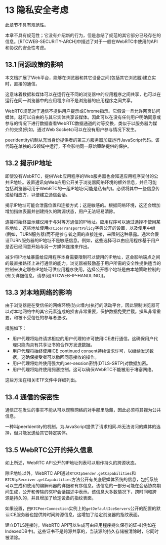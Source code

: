 # 13 隐私安全考虑

此章节不具有规范性。

本章不具有规范性；它没有介绍新的行为，但是总结了规范的其它部分已经存在的信息。[RTCWEB-SECURITY-ARCH]中描述了对于一般在WebRTC中使用的API和协议的安全性考虑。

## 13.1 同源政策的影响

本文档扩展了Web平台，能够在浏览器和其它设备之间(包括其它浏览器)建立实时，直接的通信。

这意味着数据和媒体可以在运行在不同的浏览器中的应用程序之间共享，也可以在运行在同一浏览器中的应用程序和不是浏览器的应用程序之间共享。

WebRTC规范对于通信不提供用户提示或Chrome指示。它假设一旦允许网页访问媒体，就可以自由的与其它实体共享该媒体。因此可以在没有任何用户明确同意或参与的情况下进行数据查看WebRTC数据通道的对等交换，类似于以服务器为媒介的交换(例如，通过Web Sockets)可以在没有用户参与情况下发生。

peeridentity机制从充当身份提供者的第三方服务器加载运行JavaScript代码。该代码在单独的JS领域中运行，不会影响同一原始策略提供的保护。

## 13.2 揭示IP地址

即使没有WebRTC，提供Web应用程序的Web服务器也会知道应用程序交付的公共IP地址。设置通讯向Web应用公开关于浏览器网络环境的额外信息，并且可能包括浏览器可用于WebRTC的一组IP地址(可能是私有的)。必须将其中一些信息传递给相应方，以便建立通信会话。

揭示IP地址可能会泄露位置和连接方式；这是敏感的。根据网络环境，这还会增加增加指纹表面并创建持久的跨源状态，用户无法轻易清除。

连接将始终显示建议用于与对等方通信的IP地址。应用程序可以通过选择不使用某些地址，这些地址使用`RTCIceTransportPolicy`字典公开的设置，以及使用中继(例如，TURN服务器)而不是参与者之间的直接连接，来限制这种暴露。通常会假设TURN服务器的IP地址不是敏感信息。例如，这些选择可以由应用程序基于用户是否已经同意开始与另一方媒体连接来作出。

减少将IP地址暴露给应用程序本身需要限制可以使用的IP地址，这会影响端点之间的最直接路径上进行通信的能力。浏览器被鼓励基于用户所需的安全性提供适当的控制来决定哪些IP地址可供应用程序使用。选择公开哪个地址是由本地策略控制的(有关详细信息，请参阅[RTCWEB-IP-HANDLING])。



## 13.3 对本地网络的影响

由于浏览器是在受信任的网络环境(防火墙内)执行的活动平台，因此限制浏览器可以对本地网络中的其它元素造成的损害非常重要，保护数据免受拦截，操纵非常重要，和被不受信任的参与者更改。

措施如下：

- 用户代理将始终请求相应的用户代理的许可使用ICE进行通信。这确保用户代理只能向具有共享证书的合作方发送数据。
- 用户代理将始终使用ICE continued consent持续请求许可，以继续发送数据，这确保接受者可以撤回同意接收的操作。
- 用户代理将始终使用强大的per-session密钥(DTLS-SRTP)对数据加密。
- 用户代理将始终使用拥塞控制。这可以确保WebRTC不能被用于堵塞网络。

这些方法在相关IETF文件中详细列出。

## 13.4 通信的保密性

通信正在发生的事实不能从可以观察网络的对手那里隐藏，因此必须将其视为公共信息。

一种叫peerIdentity的机制，为JavaScript提供了请求相同JS无法访问的媒体的选择，但只能发送给其它特定实体。

## 13.5 WebRTC公开的持久信息

如上所述，WebRTC API公开的IP地址列表可以用作持久的跨源状态。

除IP地址以外，WebRTC API通过`RTCRtpSender.getCapabilities`和`RTCRtpReceiver.getCapabilities`方法公开有关底层媒体系统的信息，包括系统可以生成和使用的编解码器的详细和有序信息。该信息的一部分可能在会话协商期间生成，公开和传输的SDP会话描述中表示。该信息大多数情况下，跨时间和跨源是持久的，并且增加了给定设备的指纹表面。

如果设置，由`RTCPeerConnection`实例上的`getDefaultIceServers`公开的配置的默认ICE服务器也提供跨时间跨源信息，这增加了给定浏览器的指纹表面。

建立DTLS连接时，WebRTC API可以生成可由应用程序持久保存的证书(例如在IndexedDB中)。这些证书不是跨源共享的，当该源的持久存储被清除时，它同时被清除。

